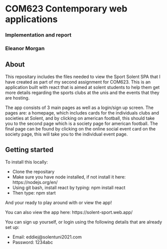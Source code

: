 <h1>COM623 Contemporary web applications</h1>
<h3>Implementation and report</h3>
<h3>Eleanor Morgan</h3>

<h2>About</h2>
<p>This repositary includes the files needed to view the Sport Solent SPA that I have created as part of my second assignment for COM623. This is an application built with react that is aimed at solent students to help them get more details regarding the sports clubs at the unis and the events that they are hosting.<br>

The app consists of 3 main pages as well as a login/sign up screen. The pages are: a homepage, which includes cards for the individuals clubs and societies at Solent, and by clicking on american football, this should take you to the second page which is a society page for american football. The final page can be found by clicking on the online social event card on the society page, this will take you to the individual event page.</p>

<h2>Getting started</h2>
<p>To install this locally:</p>

<ul>
  <li>Clone the repositary</li>
  <li>Make sure you have node installed, if not install it here: https://nodejs.org/en/</li>
  <li>Using git bash, install react by typing: npm install react</li>
  <li>Then type: npm start</li>
</ul>

<p>And your ready to play around with or view the app!</p>

<p>You can also view the app here: https://solent-sport.web.app/ </p> 
<P>You can sign up yourself, or login using the following details that are already set up:</P>
<ul>
  <li>Email: eddiej@solentuni2021.com</li>
  <li>Password: 1234abc </li>
</ul>
